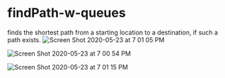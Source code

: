 # findPath-w-queues
 finds the shortest path from a starting location to a destination, if such a path exists.
![Screen Shot 2020-05-23 at 7 01 05 PM](https://user-images.githubusercontent.com/61612345/82742125-edf89c80-9d27-11ea-8570-e5cfe25668e6.png)

![Screen Shot 2020-05-23 at 7 00 54 PM](https://user-images.githubusercontent.com/61612345/82742130-12ed0f80-9d28-11ea-93c0-e60927055093.png)

![Screen Shot 2020-05-23 at 7 01 15 PM](https://user-images.githubusercontent.com/61612345/82742142-331cce80-9d28-11ea-802d-a442dc8e0f6b.png)


